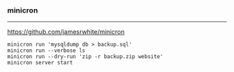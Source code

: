### minicron
---
https://github.com/jamesrwhite/minicron

```
minicron run 'mysqldump db > backup.sql'
minicron run --verbose ls
minicron run --dry-run 'zip -r backup.zip website'
minicron server start

```

```
```

```
```
